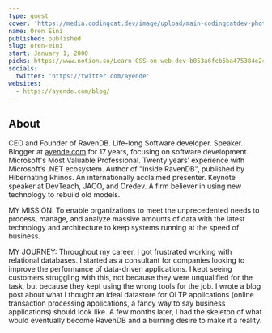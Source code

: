 ```yaml
---
type: guest
cover: 'https://media.codingcat.dev/image/upload/main-codingcatdev-photo/podcast-guest/ayende'
name: Oren Eini
published: published
slug: oren-eini
start: January 1, 2000
picks: https://www.notion.so/Learn-CSS-on-web-dev-b053a6fcb5ba475384e2472812269ad1, https://www.notion.so/GUI-Challenges-c37331dfe86c40b6b118a50220923623, https://www.notion.so/gradient-style-1032a3c3783f4175aec4c442a27a891f
socials:
  twitter: 'https://twitter.com/ayende'
websites:
  - https://ayende.com/blog/
---
```


## About

CEO and Founder of RavenDB. Life-long Software developer. Speaker. Blogger at [ayende.com](http://ayende.com/) for 17 years, focusing on software development. Microsoft's Most Valuable Professional. Twenty years’ experience with Microsoft’s .NET ecosystem. Author of "Inside RavenDB", published by Hibernating Rhinos. An internationally acclaimed presenter. Keynote speaker at DevTeach, JAOO, and Oredev. A firm believer in using new technology to rebuild old models.

MY MISSION: To enable organizations to meet the unprecedented needs to process, manage, and analyze massive amounts of data with the latest technology and architecture to keep systems running at the speed of business.

MY JOURNEY: Throughout my career, I got frustrated working with relational databases. I started as a consultant for companies looking to improve the performance of data-driven applications. I kept seeing customers struggling with this, not because they were unqualified for the task, but because they kept using the wrong tools for the job. I wrote a blog post about what I thought an ideal datastore for OLTP applications (online transaction processing applications, a fancy way to say business applications) should look like. A few months later, I had the skeleton of what would eventually become RavenDB and a burning desire to make it a reality.
